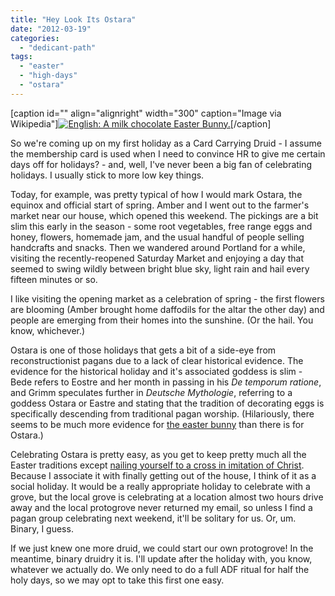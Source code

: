 ```yaml
---
title: "Hey Look Its Ostara"
date: "2012-03-19"
categories: 
  - "dedicant-path"
tags: 
  - "easter"
  - "high-days"
  - "ostara"
---
```


\[caption id="" align="alignright" width="300" caption="Image via Wikipedia"\][![English: A milk chocolate Easter Bunny.](images/300px-Chocolate-Easter-Bunny.jpg "English: A milk chocolate Easter Bunny.")](http://commons.wikipedia.org/wiki/File:Chocolate-Easter-Bunny.jpg)\[/caption\]

So we're coming up on my first holiday as a Card Carrying Druid - I assume the membership card is used when I need to convince HR to give me certain days off for holidays? - and, well, I've never been a big fan of celebrating holidays. I usually stick to more low key things.

Today, for example, was pretty typical of how I would mark Ostara, the equinox and official start of spring. Amber and I went out to the farmer's market near our house, which opened this weekend. The pickings are a bit slim this early in the season - some root vegetables, free range eggs and honey, flowers, homemade jam, and the usual handful of people selling handcrafts and snacks. Then we wandered around Portland for a while, visiting the recently-reopened Saturday Market and enjoying a day that seemed to swing wildly between bright blue sky, light rain and hail every fifteen minutes or so.

I like visiting the opening market as a celebration of spring - the first flowers are blooming (Amber brought home daffodils for the altar the other day) and people are emerging from their homes into the sunshine. (Or the hail. You know, whichever.)

Ostara is one of those holidays that gets a bit of a side-eye from reconstructionist pagans due to a lack of clear historical evidence. The evidence for the historical holiday and it's associated goddess is slim - Bede refers to Eostre and her month in passing in his _De temporum ratione_, and Grimm speculates further in _Deutsche Mythologie_, referring to a goddess Ostara or Eastre and stating that the tradition of decorating eggs is specifically descending from traditional pagan worship. (Hilariously, there seems to be much more evidence for [the easter bunny](http://en.wikisource.org/wiki/Folk-Lore/Volume_3/The_Easter_Hare) than there is for Ostara.)

Celebrating Ostara is pretty easy, as you get to keep pretty much all the Easter traditions except [nailing yourself to a cross in imitation of Christ](http://www.reuters.com/article/2009/04/10/pictures-report-idUSRTXDUT4). Because I associate it with finally getting out of the house, I think of it as a social holiday. It would be a really appropriate holiday to celebrate with a grove, but the local grove is celebrating at a location almost two hours drive away and the local protogrove never returned my email, so unless I find a pagan group celebrating next weekend, it'll be solitary for us. Or, um. Binary, I guess.

If we just knew one more druid, we could start our own protogrove! In the meantime, binary druidry it is. I'll update after the holiday with, you know, whatever we actually do. We only need to do a full ADF ritual for half the holy days, so we may opt to take this first one easy.
